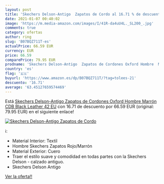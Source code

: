 ```yaml
---
layout: post
title: 'Skechers Delson-Antigo  Zapatos de Cordo al 16.71 % de descuento'
date: 2021-01-07 00:40:02
image: 'https://m.media-amazon.com/images/I/41R-da4uU4L._SL200_.jpg'
comments: true
category: ofertas
author: ring
slug: 'B07BQZ711T-es'
actualPrice: 66.59 EUR
currency: EUR
price: 66.59
comparePrice: 79.95 EUR
prodname: 'Skechers Delson-Antigo  Zapatos de Cordones Oxford Hombre  Marrón  CDB Black Leather   42 EU'
country: 'es'
flag: '🇪🇸'
buyurl: 'https://www.amazon.es/dp/B07BQZ711T/?tag=tolees-21'
descuento: '16.71'
average: '63.45127659574469'
---
```


Está [Skechers Delson-Antigo  Zapatos de Cordones Oxford Hombre  Marrón  CDB Black Leather   42 EU](https://www.amazon.es/dp/B07BQZ711T/?tag=tolees-21) con 16.71 de descuento por 66.59 EUR (original: 79.95 EUR) en el siguiente enlace!

[![Skechers Delson-Antigo  Zapatos de Cordo](https://m.media-amazon.com/images/I/41R-da4uU4L._SL200_.jpg)](https://www.amazon.es/dp/B07BQZ711T/?tag=tolees-21)

ℹ️:

- Material Interior: Textil
- Hombre Skechers Zapatos Rojo/Marrón
- Material Exterior: Cuero
- Traer el estilo suave y comodidad en todas partes con la Skechers Delson - calzado antiguo.
- Skechers Delson Antigo

[Ver la oferta!!](https://www.amazon.es/dp/B07BQZ711T/?tag=tolees-21)
